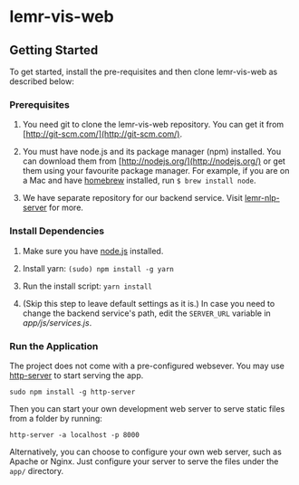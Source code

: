 # lemr-vis-web

## Getting Started

To get started, install the pre-requisites and then clone lemr-vis-web as described below:

### Prerequisites

1. You need git to clone the lemr-vis-web repository. You can get it from
[http://git-scm.com/](http://git-scm.com/).

2. You must have node.js and its package manager (npm) installed. You can download them from [http://nodejs.org/](http://nodejs.org/) or get them using your favourite package manager. For example, if you are on a Mac and have [homebrew][homebrew] installed, run `$ brew install node`.

3. We have separate repository for our backend service. Visit [lemr-nlp-server](https://github.com/trivedigaurav/lemr-nlp-server) for more. 


### Install Dependencies

1. Make sure you have [node.js][node] installed. 

2. Install yarn: `(sudo) npm install -g yarn` 

2. Run the install script: `yarn install`

3. (Skip this step to leave default settings as it is.) 
   In case you need to change the backend service's path, edit the `SERVER_URL` variable in _app/js/services.js_.

   [comment]: <> (TODO: Add details on how to get this working...)

### Run the Application
The project does not come with a pre-configured websever. You may use [http-server][http-server] to start serving the app.

```
sudo npm install -g http-server
```

Then you can start your own development web server to serve static files from a folder by running:

```
http-server -a localhost -p 8000
```

Alternatively, you can choose to configure your own web server, such as Apache or Nginx. Just
configure your server to serve the files under the `app/` directory.


[git]: http://git-scm.com/
[bower]: http://bower.io
[npm]: https://www.npmjs.org/
[node]: http://nodejs.org
[grunt]: http://gruntjs.com/
[homebrew]: http://brew.sh/
[http-server]: https://github.com/indexzero/http-server
